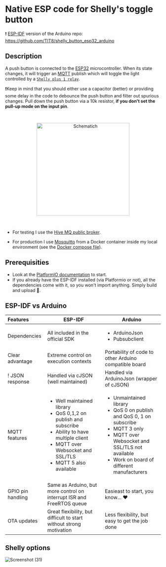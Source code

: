 # Native ESP code for Shelly's toggle button
❗ [ESP-IDF](https://docs.espressif.com/projects/esp-idf/en/latest/esp32/get-started/) version of the Arduino repo: https://github.com/TIT8/shelly_button_esp32_arduino

## Description

A push button is connected to the [ESP32](https://github.com/espressif/arduino-esp32) microcontroller. When its state changes, it will trigger an [MQTT](https://mqtt.org/) publish which will toggle the light controlled by a [`Shelly plus 1 relay`](https://www.shelly.com/en-it/products/product-overview/shelly-plus-1). 

❗Keep in mind that you should either use a capacitor (better) or providing some delay in the code to debounce the push button and filter out spurious changes. Pull down the push button via a 10k resistor, **if you don't set the pull-up mode on the input pin**.

<br>

<p align="center"><img src="https://github.com/TIT8/shelly_button_esp32/assets/68781644/708438ba-4cfb-46ab-8b4e-c0fcf803dfa8" alt="Schematich" width='300' /></p>

<br>

- For testing I use the [Hive MQ public broker](https://www.hivemq.com/mqtt/public-mqtt-broker/).

- For production I use [Mosquitto](https://mosquitto.org/) from a Docker container inside my local environment (see the [Docker compose file](https://github.com/TIT8/shelly_button_esp32/blob/master/compose.yaml)).


## Prerequisities

- Look at the [PlatformIO documentation](https://docs.platformio.org/en/stable/tutorials/espressif32/espidf_debugging_unit_testing_analysis.html) to start.
- If you already have the ESP-IDF installed (via Platformio or not), all the dependencies come with it, so you won't import anything. Simply build and upload 💪.


## ESP-IDF vs Arduino

| Features | ESP-IDF | Arduino |
| :-------- | ---- | ----- |
| Dependencies | All included in the official SDK | <ul><li>ArduinoJson</li><li>Pubsubclient</li></ul> |
| Clear advantage | Extreme control on execution contexts | Portability of code to other Arduino compatible board |
! JSON response | Handled via cJSON (well maintained) | Handled via ArduinoJson (wrapper of cJSON) |
| MQTT features | <ul><li>Well maintained library</li><li>QoS 0,1,2 on publish and subscribe</li><li>Ability to have multiple client</li><li>MQTT over Websocket and SSL/TLS</li><li>MQTT 5 also available</li></ul> | <ul><li>Unmaintained library</li><li>QoS 0 on publish and QoS 0, 1 on subscribe</li><li>MQTT 3 only</li><li>MQTT over Websocket and SSL/TLS not available</li><li>Work on board of different manufacturers</li></ul> |
| GPIO pin handling | Same as Arduino, but more control on interrupt ISR and FreeRTOS queue | Easieast to start, you know... ❤️ |
| OTA updates | Great flexibility, but difficult to start without strong motivation | Less flexibility, but easy to get the job done |


## Shelly options

![Screenshot (31)](https://github.com/TIT8/shelly_button_esp32/assets/68781644/e6de6e83-4aeb-428b-a845-5be89e2eb7bd)
